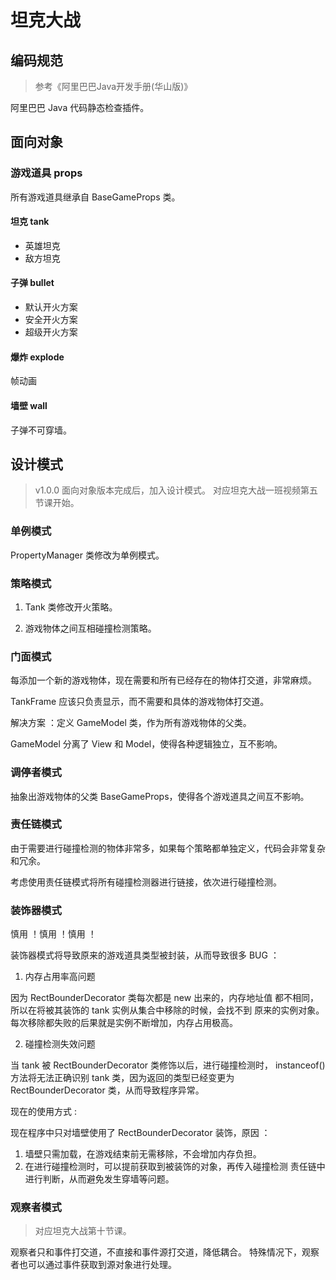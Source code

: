 # 坦克大战

## 编码规范

> 参考《阿里巴巴Java开发手册(华山版)》

阿里巴巴 Java 代码静态检查插件。

## 面向对象

### 游戏道具 props

所有游戏道具继承自 BaseGameProps 类。

#### 坦克 tank

- 英雄坦克
- 敌方坦克

#### 子弹 bullet

- 默认开火方案
- 安全开火方案
- 超级开火方案

#### 爆炸 explode

帧动画

#### 墙壁 wall

子弹不可穿墙。

## 设计模式

> v1.0.0 面向对象版本完成后，加入设计模式。
> 对应坦克大战一班视频第五节课开始。

### 单例模式

PropertyManager 类修改为单例模式。

### 策略模式

1. Tank 类修改开火策略。

2. 游戏物体之间互相碰撞检测策略。

### 门面模式

每添加一个新的游戏物体，现在需要和所有已经存在的物体打交道，非常麻烦。

TankFrame 应该只负责显示，而不需要和具体的游戏物体打交道。

解决方案 ：定义 GameModel 类，作为所有游戏物体的父类。

GameModel 分离了 View 和 Model，使得各种逻辑独立，互不影响。

### 调停者模式

抽象出游戏物体的父类 BaseGameProps，使得各个游戏道具之间互不影响。

### 责任链模式

由于需要进行碰撞检测的物体非常多，如果每个策略都单独定义，代码会非常复杂和冗余。

考虑使用责任链模式将所有碰撞检测器进行链接，依次进行碰撞检测。

### 装饰器模式

慎用 ！慎用 ！慎用 ！

装饰器模式将导致原来的游戏道具类型被封装，从而导致很多 BUG ：

1. 内存占用率高问题

因为 RectBounderDecorator 类每次都是 new 出来的，内存地址值
都不相同，所以在将被其装饰的 tank 实例从集合中移除的时候，会找不到
原来的实例对象。每次移除都失败的后果就是实例不断增加，内存占用极高。

2. 碰撞检测失效问题

当 tank 被 RectBounderDecorator 类修饰以后，进行碰撞检测时，
instanceof() 方法将无法正确识别 tank 类，因为返回的类型已经变更为
RectBounderDecorator 类，从而导致程序异常。

现在的使用方式 :

现在程序中只对墙壁使用了 RectBounderDecorator 装饰，原因 ：

1. 墙壁只需加载，在游戏结束前无需移除，不会增加内存负担。
2. 在进行碰撞检测时，可以提前获取到被装饰的对象，再传入碰撞检测
责任链中进行判断，从而避免发生穿墙等问题。

### 观察者模式

> 对应坦克大战第十节课。

观察者只和事件打交道，不直接和事件源打交道，降低耦合。
特殊情况下，观察者也可以通过事件获取到源对象进行处理。










